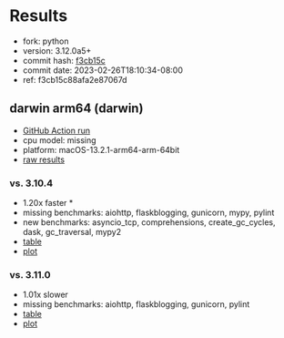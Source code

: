# Results

- fork: python
- version: 3.12.0a5+
- commit hash: [f3cb15c](https://github.com/python/cpython/commit/f3cb15c)
- commit date: 2023-02-26T18:10:34-08:00
- ref: f3cb15c88afa2e87067d

## darwin arm64 (darwin)

- [GitHub Action run](https://github.com/faster-cpython/benchmarking/actions/runs/4494506144)
- cpu model: missing
- platform: macOS-13.2.1-arm64-arm-64bit
- [raw results](bm-20230226-darwin-arm64-python-f3cb15c88afa2e87067d-3.12.0a5%2B-f3cb15c.json)

### vs. 3.10.4

- 1.20x faster \*
- missing benchmarks: aiohttp, flaskblogging, gunicorn, mypy, pylint
- new benchmarks: asyncio_tcp, comprehensions, create_gc_cycles, dask, gc_traversal, mypy2
- [table](bm-20230226-darwin-arm64-python-f3cb15c88afa2e87067d-3.12.0a5%2B-f3cb15c-vs-3.10.4.md)
- [plot](bm-20230226-darwin-arm64-python-f3cb15c88afa2e87067d-3.12.0a5%2B-f3cb15c-vs-3.10.4.png)

### vs. 3.11.0

- 1.01x slower
- missing benchmarks: aiohttp, flaskblogging, gunicorn, pylint
- [table](bm-20230226-darwin-arm64-python-f3cb15c88afa2e87067d-3.12.0a5%2B-f3cb15c-vs-3.11.0.md)
- [plot](bm-20230226-darwin-arm64-python-f3cb15c88afa2e87067d-3.12.0a5%2B-f3cb15c-vs-3.11.0.png)

